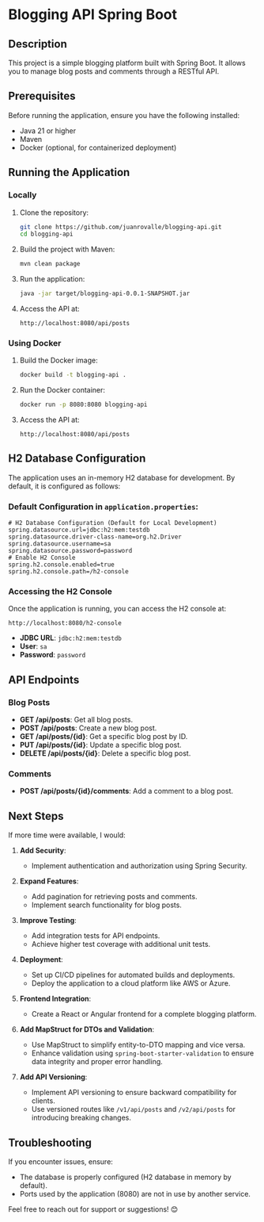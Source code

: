 # Blogging API Spring Boot

## Description

This project is a simple blogging platform built with Spring Boot. It allows you to manage blog posts and comments
through a RESTful API.

## Prerequisites

Before running the application, ensure you have the following installed:

- Java 21 or higher
- Maven
- Docker (optional, for containerized deployment)

## Running the Application

### Locally

1. Clone the repository:
   ```bash
   git clone https://github.com/juanrovalle/blogging-api.git
   cd blogging-api
   ```
2. Build the project with Maven:
   ```bash
   mvn clean package
   ```

3. Run the application:
   ```bash
   java -jar target/blogging-api-0.0.1-SNAPSHOT.jar
   ```

4. Access the API at:
   ```
   http://localhost:8080/api/posts
   ```

### Using Docker

1. Build the Docker image:
   ```bash
   docker build -t blogging-api .
   ```

2. Run the Docker container:
   ```bash
   docker run -p 8080:8080 blogging-api
   ```

3. Access the API at:
   ```
   http://localhost:8080/api/posts
   ```

## H2 Database Configuration

The application uses an in-memory H2 database for development. By default, it is configured as follows:

### Default Configuration in `application.properties`:

```properties
# H2 Database Configuration (Default for Local Development)
spring.datasource.url=jdbc:h2:mem:testdb
spring.datasource.driver-class-name=org.h2.Driver
spring.datasource.username=sa
spring.datasource.password=password
# Enable H2 Console
spring.h2.console.enabled=true
spring.h2.console.path=/h2-console
```

### Accessing the H2 Console

Once the application is running, you can access the H2 console at:

```
http://localhost:8080/h2-console
```

- **JDBC URL**: `jdbc:h2:mem:testdb`
- **User**: `sa`
- **Password**: `password`

## API Endpoints

### Blog Posts

- **GET /api/posts**: Get all blog posts.
- **POST /api/posts**: Create a new blog post.
- **GET /api/posts/{id}**: Get a specific blog post by ID.
- **PUT /api/posts/{id}**: Update a specific blog post.
- **DELETE /api/posts/{id}**: Delete a specific blog post.

### Comments

- **POST /api/posts/{id}/comments**: Add a comment to a blog post.

## Next Steps

If more time were available, I would:

1. **Add Security**:
    - Implement authentication and authorization using Spring Security.

2. **Expand Features**:
    - Add pagination for retrieving posts and comments.
    - Implement search functionality for blog posts.

3. **Improve Testing**:
    - Add integration tests for API endpoints.
    - Achieve higher test coverage with additional unit tests.

4. **Deployment**:
    - Set up CI/CD pipelines for automated builds and deployments.
    - Deploy the application to a cloud platform like AWS or Azure.

5. **Frontend Integration**:
    - Create a React or Angular frontend for a complete blogging platform.

6. **Add MapStruct for DTOs and Validation**:
    - Use MapStruct to simplify entity-to-DTO mapping and vice versa.
    - Enhance validation using `spring-boot-starter-validation` to ensure data integrity and proper error handling.
7. **Add API Versioning**:
    - Implement API versioning to ensure backward compatibility for clients.
    - Use versioned routes like `/v1/api/posts` and `/v2/api/posts` for introducing breaking changes.

## Troubleshooting

If you encounter issues, ensure:

- The database is properly configured (H2 database in memory by default).
- Ports used by the application (8080) are not in use by another service.

Feel free to reach out for support or suggestions! 😊
